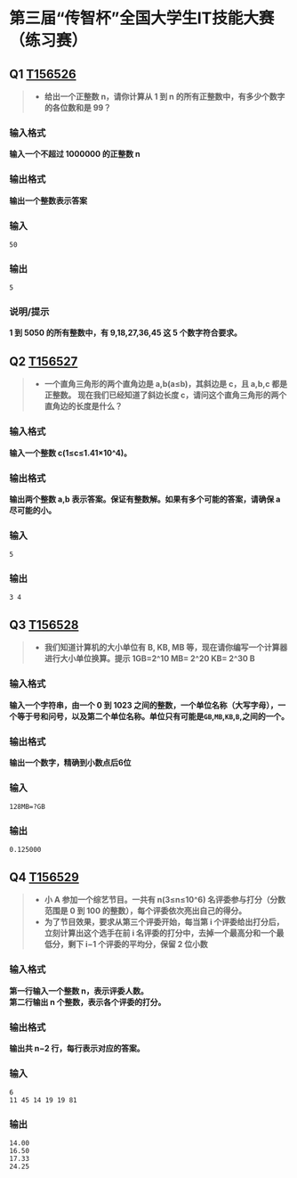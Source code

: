 # 第三届“传智杯”全国大学生IT技能大赛（练习赛）
## Q1 [T156526](https://www.luogu.com.cn/problem/T156526)
>+ **给出一个正整数 n，请你计算从 1 到 n 的所有正整数中，有多少个数字的各位数和是 99？**  
### 输入格式
**输入一个不超过 1000000 的正整数 n**  
### 输出格式
**输出一个整数表示答案**  
### **输入**
```
50
```
### **输出**
```
5
```
### **说明/提示**
**1 到 5050 的所有整数中，有 9,18,27,36,45 这 5 个数字符合要求。**

## Q2 [T156527](https://www.luogu.com.cn/problem/T156527)
>+ **一个直角三角形的两个直角边是 a,b(a≤b)，其斜边是 c，且 a,b,c 都是正整数。
现在我们已经知道了斜边长度 c，请问这个直角三角形的两个直角边的长度是什么？**  
### 输入格式
**输入一个整数 c(1≤c≤1.41×10^4)。**  
### 输出格式
**输出两个整数 a,b 表示答案。保证有整数解。如果有多个可能的答案，请确保 a 尽可能的小。**  
### **输入**
```
5
```
### **输出**
```
3 4
```

## Q3 [T156528](https://www.luogu.com.cn/problem/T156528)
>+ **我们知道计算机的大小单位有 B, KB, MB 等，现在请你编写一个计算器进行大小单位换算。提示 1GB=2^10 MB= 2^20 KB= 2^30 B**  
### 输入格式
**输入一个字符串，由一个 0 到 1023 之间的整数，一个单位名称（大写字母），一个等于号和问号，以及第二个单位名称。单位只有可能是``GB``,``MB``,``KB``,``B``,之间的一个。**  
### 输出格式
**输出一个数字，精确到小数点后6位**  
### **输入**
```
128MB=?GB
```
### **输出**
```
0.125000
```

## Q4 [T156529](https://www.luogu.com.cn/problem/T156529)
>+ **小 A 参加一个综艺节目。一共有 n(3≤n≤10^6) 名评委参与打分（分数范围是 0 到 100 的整数），每个评委依次亮出自己的得分。**  
>+ **为了节目效果，要求从第三个评委开始，每当第 i 个评委给出打分后，立刻计算出这个选手在前 i 名评委的打分中，去掉一个最高分和一个最低分，剩下 i−1 个评委的平均分，保留 2 位小数**  
### 输入格式
**第一行输入一个整数 n，表示评委人数。**  
**第二行输出 n 个整数，表示各个评委的打分。**  
### 输出格式
**输出共 n−2 行，每行表示对应的答案。**  
### **输入**
```
6
11 45 14 19 19 81
```
### **输出**
```
14.00
16.50
17.33
24.25
```